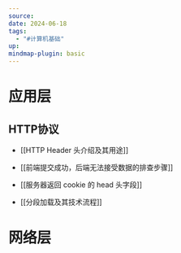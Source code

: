 ```yaml
---
source: 
date: 2024-06-18
tags:
  - "#计算机基础"
up: 
mindmap-plugin: basic
---
```

# 应用层
## HTTP协议

-  [[HTTP Header 头介绍及其用途]]

-  [[前端提交成功，后端无法接受数据的排查步骤]]

- [[服务器返回 cookie 的 head 头字段]]

- [[分段加载及其技术流程]]

# 网络层




